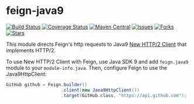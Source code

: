 # feign-java9

[![Build Status](https://travis-ci.org/velo/feign-java9.svg?branch=master)](https://travis-ci.org/velo/feign-java9?branch=master) 
[![Coverage Status](https://coveralls.io/repos/github/velo/feign-java9/badge.svg?branch=master)](https://coveralls.io/github/velo/feign-java9?branch=master) 
[![Maven Central](https://maven-badges.herokuapp.com/maven-central/com.marvinformatics.feign/feign-java9/badge.svg)](https://maven-badges.herokuapp.com/maven-central/com.marvinformatics.feign/feign-java9/) 
[![Issues](https://img.shields.io/github/issues/velo/feign-java9.svg)](https://github.com/velo/feign-java9/issues) 
[![Forks](https://img.shields.io/github/forks/velo/feign-java9.svg)](https://github.com/velo/feign-java9/network) 
[![Stars](https://img.shields.io/github/stars/velo/feign-java9.svg)](https://github.com/velo/feign-java9/stargazers)


This module directs Feign's http requests to Java9 [New HTTP/2 Client](http://www.javamagazine.mozaicreader.com/JulyAug2017#&pageSet=39&page=0) that implements HTTP/2.

To use New HTTP/2 Client with Feign, use Java SDK 9 and add `feign.java9` module to your `module-info.java`. Then, configure Feign to use the Java9HttpClient:

```java
GitHub github = Feign.builder()
                     .client(new Java9HttpClient())
                     .target(GitHub.class, "https://api.github.com");
```
